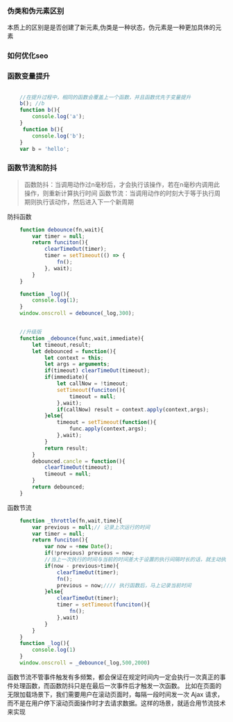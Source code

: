 ### 伪类和伪元素区别
本质上的区别是是否创建了新元素,伪类是一种状态，伪元素是一种更加具体的元素

### 如何优化seo

### 函数变量提升
```javascript

    //在提升过程中，相同的函数会覆盖上一个函数，并且函数优先于变量提升
    b(); //b
    function b(){
        console.log('a');
    }
     function b(){
        console.log('b');
    }
    var b = 'hello';
```
### 函数节流和防抖

>函数防抖：当调用动作过n毫秒后，才会执行该操作，若在n毫秒内调用此操作，则重新计算执行时间
>函数节流：当调用动作的时刻大于等于执行周期则执行该动作，然后进入下一个新周期

防抖函数
```javascript
    function debounce(fn,wait){
        var timer = null;
        return funciton(){
            clearTimeOut(timer);
            timer = setTimeout(() => {
                fn();
            }, wait);
        }
    }

    function _log(){
        console.log(1);
    }
    window.onscroll = debounce(_log,300);


    //升级版
    function _debounce(func,wait,immediate){
        let timeout,result;
        let debounced = function(){
            let context = this;
            let args = arguments;
            if(timeout) clearTimeOut(timeout);
            if(immediate){
                let callNow = !timeout;
                setTimeout(funciton(){
                    timeout = null;
                },wait);
                if(callNow) result = context.apply(context,args);
            }else{
                timeout = setTimeout(function(){
                    func.apply(context,args);
                },wait);
            }
            return result;
        }
        debounced.cancle = function(){
            clearTimeOut(timeout);
            timeout = null;
        }
        return debounced;
    }
```

函数节流
```javascript
    function _throttle(fn,wait,time){
        var previous = null;// 记录上次运行的时间
        var timer = null;
        return funciton(){
            var now = +new Date();
            if(!previous) previous = now;
            //当上一次执行的时间与当前的时间差大于设置的执行间隔时长的话，就主动执行一次
            if(now - previous>time){
                clearTimeOut(timer);
                fn();
                previous = now;//// 执行函数后，马上记录当前时间
            }else{
                clearTimeOut(timer);
                timer = setTimeout(funciton(){
                    fn();
                },wait)
            }
        }
    }
    function _log(){
        console.log(1)
    }
    window.onscroll = _debounce(_log,500,2000)
```
函数节流不管事件触发有多频繁，都会保证在规定时间内一定会执行一次真正的事件处理函数，而函数防抖只是在最后一次事件后才触发一次函数。 比如在页面的无限加载场景下，我们需要用户在滚动页面时，每隔一段时间发一次 Ajax 请求，而不是在用户停下滚动页面操作时才去请求数据。这样的场景，就适合用节流技术来实现